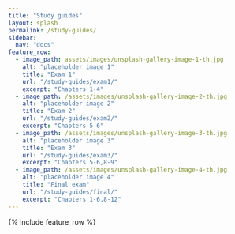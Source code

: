 ```yaml
---
title: "Study guides"
layout: splash
permalink: /study-guides/
sidebar:
  nav: "docs"
feature_row:
  - image_path: assets/images/unsplash-gallery-image-1-th.jpg
    alt: "placeholder image 1"
    title: "Exam 1"
    url: "/study-guides/exam1/"
    excerpt: "Chapters 1-4"
  - image_path: /assets/images/unsplash-gallery-image-2-th.jpg
    alt: "placeholder image 2"
    title: "Exam 2"
    url: "/study-guides/exam2/"
    excerpt: "Chapters 5-6"
  - image_path: /assets/images/unsplash-gallery-image-3-th.jpg
    alt: "placeholder image 3"
    title: "Exam 3"
    url: "/study-guides/exam3/"
    excerpt: "Chapters 5-6,8-9"
  - image_path: /assets/images/unsplash-gallery-image-4-th.jpg
    alt: "placeholder image 4"
    title: "Final exam"
    url: "/study-guides/final/"
    excerpt: "Chapters 1-6,8-12"
---
```


{% include feature_row %}
